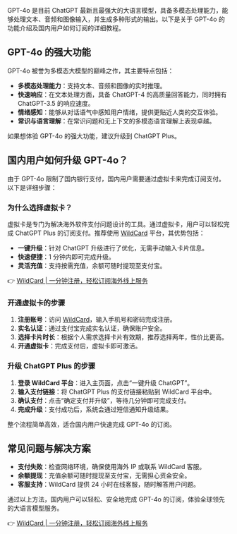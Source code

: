 GPT-4o 是目前 ChatGPT 最新且最强大的大语言模型，具备多模态处理能力，能够处理文本、音频和图像输入，并生成多种形式的输出。以下是关于 GPT-4o 的功能介绍及国内用户如何订阅的详细教程。

## GPT-4o 的强大功能

GPT-4o 被誉为多模态大模型的巅峰之作，其主要特点包括：

- **多模态处理能力**：支持文本、音频和图像的实时推理。
- **快速响应**：在文本处理方面，具备 ChatGPT-4 的高质量回答能力，同时拥有 ChatGPT-3.5 的响应速度。
- **情绪感知**：能够从对话语气中感知用户情绪，提供更贴近人类的交互体验。
- **常识与语言理解**：在常识问题和无上下文的多模态语言理解上表现卓越。

如果想体验 GPT-4o 的强大功能，建议升级到 ChatGPT Plus。

## 国内用户如何升级 GPT-4o？

由于 GPT-4o 限制了国内银行支付，国内用户需要通过虚拟卡来完成订阅支付。以下是详细步骤：

### 为什么选择虚拟卡？

虚拟卡是专门为解决海外软件支付问题设计的工具。通过虚拟卡，用户可以轻松完成 ChatGPT Plus 的订阅支付。推荐使用 [WildCard](https://bit.ly/bewildcard) 平台，其优势包括：

- **一键升级**：针对 ChatGPT 升级进行了优化，无需手动输入卡片信息。
- **快速便捷**：1 分钟内即可完成升级。
- **灵活充值**：支持按需充值，余额可随时提现至支付宝。

👉 [WildCard | 一分钟注册，轻松订阅海外线上服务](https://bit.ly/bewildcard)

### 开通虚拟卡的步骤

1. **注册账号**：访问 [WildCard](https://bit.ly/bewildcard)，输入手机号和密码完成注册。
2. **实名认证**：通过支付宝完成实名认证，确保账户安全。
3. **选择卡片时长**：根据个人需求选择卡片有效期，推荐选择两年，性价比更高。
4. **开通虚拟卡**：完成支付后，虚拟卡即可激活。

### 升级 ChatGPT Plus 的步骤

1. **登录 WildCard 平台**：进入主页面，点击“一键升级 ChatGPT”。
2. **输入支付链接**：将 ChatGPT Plus 的支付链接粘贴到 WildCard 平台中。
3. **确认支付**：点击“确定支付并升级”，等待几分钟即可完成支付。
4. **完成升级**：支付成功后，系统会通过短信通知升级结果。

整个流程简单高效，适合国内用户快速完成 GPT-4o 的订阅。

## 常见问题与解决方案

- **支付失败**：检查网络环境，确保使用海外 IP 或联系 WildCard 客服。
- **余额提现**：充值余额可随时提现至支付宝，无需担心资金安全。
- **客服支持**：WildCard 提供 24 小时在线客服，随时解答用户问题。

通过以上方法，国内用户可以轻松、安全地完成 GPT-4o 的订阅，体验全球领先的大语言模型服务。

👉 [WildCard | 一分钟注册，轻松订阅海外线上服务](https://bit.ly/bewildcard)